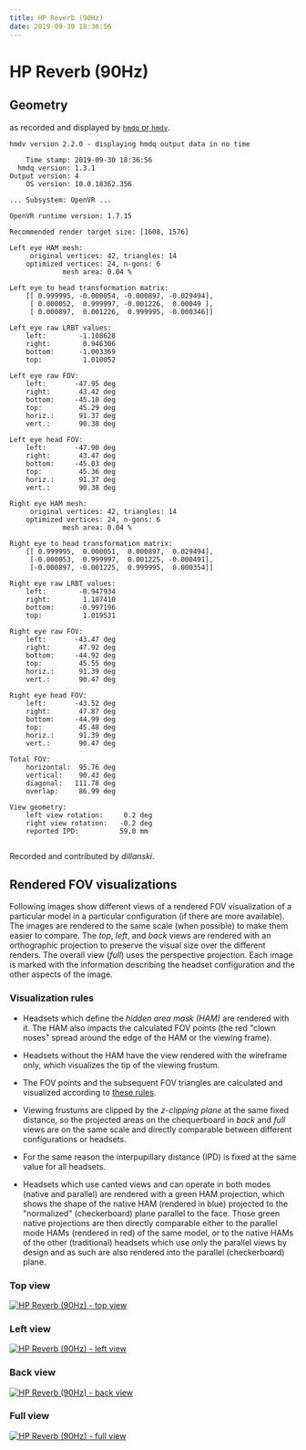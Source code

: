 ```yaml
---
title: HP Reverb (90Hz)
date: 2019-09-30 18:36:56
---
```

# HP Reverb (90Hz)

## Geometry

as recorded and displayed by [`hmdq` or `hmdv`](https://github.com/risa2000/hmdq).
```
hmdv version 2.2.0 - displaying hmdq output data in no time

    Time stamp: 2019-09-30 18:36:56
  hmdq version: 1.3.1
Output version: 4
    OS version: 10.0.18362.356

... Subsystem: OpenVR ...

OpenVR runtime version: 1.7.15

Recommended render target size: [1608, 1576]

Left eye HAM mesh:
     original vertices: 42, triangles: 14
    optimized vertices: 24, n-gons: 6
             mesh area: 0.04 %

Left eye to head transformation matrix:
    [[ 0.999995, -0.000054, -0.000897, -0.029494],
     [ 0.000052,  0.999997, -0.001226,  0.00049 ],
     [ 0.000897,  0.001226,  0.999995, -0.000346]]

Left eye raw LRBT values:
    left:        -1.108628
    right:        0.946306
    bottom:      -1.003369
    top:          1.010052

Left eye raw FOV:
    left:       -47.95 deg
    right:       43.42 deg
    bottom:     -45.10 deg
    top:         45.29 deg
    horiz.:      91.37 deg
    vert.:       90.38 deg

Left eye head FOV:
    left:       -47.90 deg
    right:       43.47 deg
    bottom:     -45.03 deg
    top:         45.36 deg
    horiz.:      91.37 deg
    vert.:       90.38 deg

Right eye HAM mesh:
     original vertices: 42, triangles: 14
    optimized vertices: 24, n-gons: 6
             mesh area: 0.04 %

Right eye to head transformation matrix:
    [[ 0.999995,  0.000051,  0.000897,  0.029494],
     [-0.000053,  0.999997,  0.001225, -0.000491],
     [-0.000897, -0.001225,  0.999995,  0.000354]]

Right eye raw LRBT values:
    left:        -0.947934
    right:        1.107410
    bottom:      -0.997196
    top:          1.019531

Right eye raw FOV:
    left:       -43.47 deg
    right:       47.92 deg
    bottom:     -44.92 deg
    top:         45.55 deg
    horiz.:      91.39 deg
    vert.:       90.47 deg

Right eye head FOV:
    left:       -43.52 deg
    right:       47.87 deg
    bottom:     -44.99 deg
    top:         45.48 deg
    horiz.:      91.39 deg
    vert.:       90.47 deg

Total FOV:
    horizontal:  95.76 deg
    vertical:    90.43 deg
    diagonal:   111.78 deg
    overlap:     86.99 deg

View geometry:
    left view rotation:     0.2 deg
    right view rotation:   -0.2 deg
    reported IPD:          59.0 mm


```
Recorded and contributed by _dillanski_.

## Rendered FOV visualizations

Following images show different views of a rendered FOV visualization of a
particular model in a particular configuration (if there are more available).
The images are rendered to the same scale (when possible) to make them easier
to compare. The _top_, _left_, and _back_ views are rendered with an
orthographic projection to preserve the visual size over the different renders.
The overall view (_full_) uses the perspective projection. Each image is marked
with the information describing the headset configuration and the other aspects
of the image.

### Visualization rules

* Headsets which define the _hidden area mask (HAM)_ are rendered with it. The
  HAM also impacts the calculated FOV points (the red "clown noses" spread
  around the edge of the HAM or the viewing frame).

* Headsets without the HAM have the view rendered with the wireframe only, which
  visualizes the tip of the viewing frustum.

* The FOV points and the subsequent FOV triangles are calculated and visualized
  according to [these
  rules](https://risa2000.github.io/vrdocs/docs/hmd_fov_calculation).

* Viewing frustums are clipped by the _z-clipping plane_ at the same fixed
  distance, so the projected areas on the chequerboard in _back_ and _full_
  views are on the same scale and directly comparable between different
  configurations or headsets.

* For the same reason the interpupillary distance (IPD) is fixed at the same
  value for all headsets.

* Headsets which use canted views and can operate in both modes (native and
  parallel) are rendered with a green HAM projection, which shows the shape of
  the native HAM (rendered in blue) projected to the "normalized"
  (checkerboard) plane parallel to the face. Those green native projections are
  then directly comparable either to the parallel mode HAMs (rendered in red)
  of the same model, or to the native HAMs of the other (traditional) headsets
  which use only the parallel views by design and as such are also rendered
  into the parallel (checkerboard) plane.

### Top view
[![HP Reverb (90Hz) - top view](../images/Reverb_Native_R90_top.dmx.png)](../images/Reverb_Native_R90_top.dmx.png)

### Left view
[![HP Reverb (90Hz) - left view](../images/Reverb_Native_R90_left.dmx.png)](../images/Reverb_Native_R90_left.dmx.png)

### Back view
[![HP Reverb (90Hz) - back view](../images/Reverb_Native_R90_back.dmx.png)](../images/Reverb_Native_R90_back.dmx.png)

### Full view
[![HP Reverb (90Hz) - full view](../images/Reverb_Native_R90_over.dmx.png)](../images/Reverb_Native_R90_over.dmx.png)

